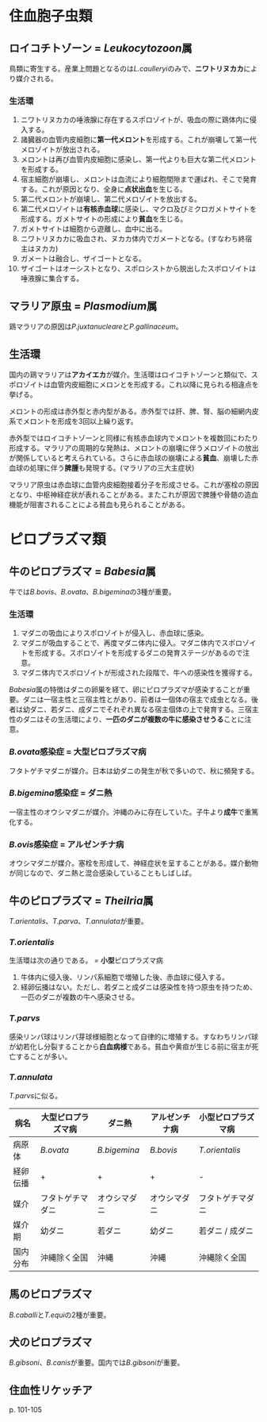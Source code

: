 # 住血胞子虫類

## ロイコチトゾーン = *Leukocytozoon*属
鳥類に寄生する。産業上問題となるのは*L.caulleryi*のみで、**ニワトリヌカカ**により媒介される。

### 生活環
1. ニワトリヌカカの唾液腺に存在するスポロゾイトが、吸血の際に鶏体内に侵入する。
1. 諸臓器の血管内皮細胞に**第一代メロント**を形成する。これが崩壊して第一代メロゾイトが放出される。
1. メロントは再び血管内皮細胞に感染し、第一代よりも巨大な第二代メロントを形成する。
1. 宿主細胞が崩壊し、メロントは血流により細胞間隙まで運ばれ、そこで発育する。これが原因となり、全身に**点状出血**を生じる。
1. 第二代メロントが崩壊し、第二代メロゾイトを放出する。
1. 第二代メロゾイトは**有核赤血球**に感染し、マクロ及びミクロガメトサイトを形成する。ガメトサイトの形成により**貧血**を生じる。
1. ガメトサイトは細胞から遊離し、血中に出る。
1. ニワトリヌカカに吸血され、ヌカカ体内でガメートとなる。(すなわち終宿主はヌカカ)
1. ガメートは融合し、ザイゴートとなる。
1. ザイゴートはオーシストとなり、スポロシストから脱出したスポロゾイトは唾液腺に集合する。

## マラリア原虫 = *Plasmodium*属
鶏マラリアの原因は*P.juxtanucleare*と*P.gallinaceum*。

## 生活環
国内の鶏マラリアは**アカイエカ**が媒介。生活環はロイコチトゾーンと類似で、スポロゾイトは血管内皮細胞にメロンとを形成する。これ以降に見られる相違点を挙げる。

メロントの形成は赤外型と赤内型がある。赤外型では肝、脾、腎、脳の細網内皮系でメロントを形成を3回以上繰り返す。

赤外型ではロイコチトゾーンと同様に有核赤血球内でメロントを複数回にわたり形成する。マラリアの周期的な発熱は、メロントの崩壊に伴うメロゾイトの放出が関係していると考えられている。さらに赤血球の崩壊による**貧血**、崩壊した赤血球の処理に伴う**脾腫**も発現する。(マラリアの三大主症状)

マラリア原虫は赤血球に血管内皮細胞接着分子を形成させる。これが塞栓の原因となり、中枢神経症状が表れることがある。またこれが原因で脾腫や骨髄の造血機能が阻害されることによる貧血も見られることがある。


# ピロプラズマ類
## 牛のピロプラズマ = *Babesia*属
牛では*B.bovis*、*B.ovata*、*B.bigemina*の3種が重要。

### 生活環
1. マダニの吸血によりスポロゾイトが侵入し、赤血球に感染。
1. マダニが吸血することで、再度マダニ体内に侵入。マダニ体内でスポロゾイトを形成する。スポロゾイトを形成するダニの発育ステージがあるので注意。
1. マダニ体内でスポロゾイトが形成された段階で、牛への感染性を獲得する。

*Babesia*属の特徴はダニの卵巣を経て、卵にピロプラズマが感染することが重要。ダニは一宿主性と三宿主性とがあり、前者は一個体の宿主で成虫となる。後者は幼ダニ、若ダニ、成ダニでそれぞれ異なる宿主個体の上で発育する。三宿主性のダニはその生活環により、**一匹のダニが複数の牛に感染させうる**ことに注意。

### *B.ovata*感染症 = **大型**ピロプラズマ病
フタトゲチマダニが媒介。日本は幼ダニの発生が秋で多いので、秋に頻発する。

### *B.bigemina*感染症 = **ダニ熱**
一宿主性のオウシマダニが媒介。沖縄のみに存在していた。子牛より**成牛**で重篤化する。

### *B.ovis*感染症 = アルゼンチナ病
オウシマダニが媒介。塞栓を形成して、神経症状を呈することがある。媒介動物が同じなので、ダニ熱と混合感染していることもしばしば。

## 牛のピロプラズマ = *Theilria*属
*T.arientalis*、*T.parva*、*T.annulata*が重要。

### *T.orientalis*
生活環は次の通りである。 = **小型**ピロプラズマ病
1. 牛体内に侵入後、リンパ系細胞で増殖した後、赤血球に侵入する。
1. 経卵伝播はない。ただし、若ダニと成ダニは感染性を持つ原虫を持つため、一匹のダニが複数の牛へ感染させる。

### *T.parvs*
感染リンパ球はリンパ芽球様細胞となって自律的に増殖する。すなわちリンパ球が幼若化し分裂することから**白血病様**である。貧血や黄疸が生じる前に宿主が死亡することが多い。

### *T.annulata*
*T.parvs*に似る。

|病名|大型ピロプラズマ病|ダニ熱|アルゼンチナ病|小型ピロプラズマ病|
|-----|-----|-----|-----|-----|
|病原体|*B.ovata*|*B.bigemina*|*B.bovis*|*T.orientalis*|
|経卵伝播|+|+|+|-|
|媒介|フタトゲチマダニ|オウシマダニ|オウシマダニ|フタトゲチマダニ|
|媒介期|幼ダニ|若ダニ|幼ダニ|若ダニ / 成ダニ|
|国内分布|沖縄除く全国|沖縄|沖縄|沖縄除く全国|

## 馬のピロプラズマ
*B.caballi*と*T.equi*の2種が重要。

## 犬のピロプラズマ
*B.gibsoni*、*B.canis*が重要。国内では*B.gibsoni*が重要。

## 住血性リケッチア
p. 101-105
